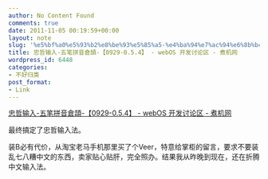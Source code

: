 ```yaml
---
author: No Content Found
comments: true
date: 2011-11-05 00:19:59+00:00
layout: note
slug: '%e5%bf%a0%e5%93%b2%e8%be%93%e5%85%a5-%e4%ba%94%e7%ac%94%e6%8b%bc%e9%9f%b3%e5%80%89%e9%a0%a1-%e3%80%900929-0-5-4%e3%80%91-webos-%e5%bc%80%e5%8f%91%e8%ae%a8%e8%ae%ba%e5%8c%ba-%e7%85%ae%e6%9c%ba'
title: 忠哲输入-五笔拼音倉頡-【0929-0.5.4】 - webOS 开发讨论区 - 煮机网
wordpress_id: 6448
categories:
- 不好归类
post_format:
- Link
---
```


[忠哲输入-五笔拼音倉頡-【0929-0.5.4】 - webOS 开发讨论区 - 煮机网](http://bbs.zoopda.com/thread-76496-1-1.html)

最终搞定了忠哲输入法。





装B必有代价，从淘宝老马手机那里买了个Veer，特意给掌柜的留言，要求不要装乱七八糟中文的东西，卖家贴心贴肝，完全照办。结果我从昨晚到现在，还在折腾中文输入法。
